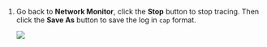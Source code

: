 1. Go back to **Network Monitor**, click the **Stop** button to stop tracing. Then click the **Save As** button to save the log in `cap` format.

    ![](https://joji.blob.core.windows.net/recipe/netmon-3.png)
